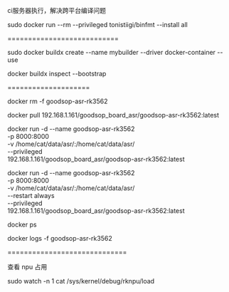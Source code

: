 

ci服务器执行，解决跨平台编译问题

sudo docker run --rm --privileged tonistiigi/binfmt --install all

===========================

sudo docker buildx create --name mybuilder --driver docker-container --use

docker buildx inspect --bootstrap

====================


docker rm -f goodsop-asr-rk3562


docker pull 192.168.1.161/goodsop_board_asr/goodsop-asr-rk3562:latest


docker run -d --name goodsop-asr-rk3562 \
    -p 8000:8000 \
    -v /home/cat/data/asr/:/home/cat/data/asr/ \
    --privileged \
    192.168.1.161/goodsop_board_asr/goodsop-asr-rk3562:latest


docker run -d --name goodsop-asr-rk3562 \
    -p 8000:8000 \
    -v /home/cat/data/asr/:/home/cat/data/asr/ \
    --restart always \
    --privileged \
    192.168.1.161/goodsop_board_asr/goodsop-asr-rk3562:latest
    

docker ps



docker logs -f goodsop-asr-rk3562


=============================

查看 npu 占用

sudo watch -n 1 cat /sys/kernel/debug/rknpu/load








